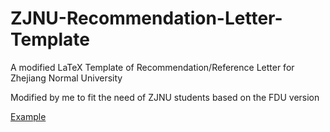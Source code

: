 # ZJNU-Recommendation-Letter-Template
A modified LaTeX Template of Recommendation/Reference Letter for Zhejiang Normal University

Modified by me to fit the need of ZJNU students based on the FDU version

[Example](https://github.com/CFC87/Fudan-Recommendation-Letter-Template/blob/main/FDU_Recommendation_Letter_Template.pdf)

